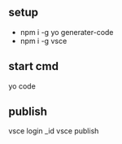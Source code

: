 ## setup
- npm i -g yo generater-code
- npm i -g vsce

## start cmd
yo code

## publish
vsce login _id
vsce publish